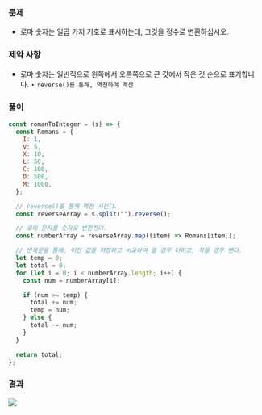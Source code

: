 ### 문제

- 로마 숫자는 일곱 가지 기호로 표시하는데, 그것을 정수로 변환하십시오.

### 제약 사항

- 로마 숫자는 일반적으로 왼쪽에서 오른쪽으로 큰 것에서 작은 것 순으로 표기합니다. ‣ `reverse()를 통해, 역전하여 계산`

### 풀이

```js
const romanToInteger = (s) => {
  const Romans = {
    I: 1,
    V: 5,
    X: 10,
    L: 50,
    C: 100,
    D: 500,
    M: 1000,
  };

  // reverse()를 통해 역전 시킨다.
  const reverseArray = s.split("").reverse();

  // 로마 문자를 숫자로 변환한다.
  const numberArray = reverseArray.map((item) => Romans[item]);

  // 반복문을 통해, 이전 값을 저장하고 비교하여 클 경우 더하고, 작을 경우 뺀다.
  let temp = 0;
  let total = 0;
  for (let i = 0; i < numberArray.length; i++) {
    const num = numberArray[i];

    if (num >= temp) {
      total += num;
      temp = num;
    } else {
      total -= num;
    }
  }

  return total;
};
```

### 결과

![](https://user-images.githubusercontent.com/42952358/130936897-30432914-695d-4b1f-b5d2-87b3d32a7fde.png)
